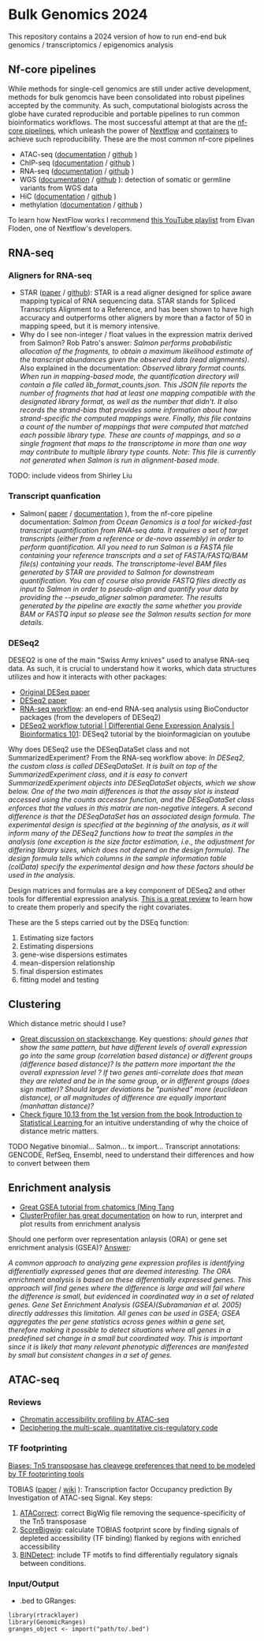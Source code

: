 # Bulk Genomics 2024

This repository contains a 2024 version of how to run end-end buk genomics / transcriptomics / epigenomics analysis


## Nf-core pipelines

While methods for single-cell genomics are still under active development, methods for bulk genomcis have been consolidated into robust pipelines accepted by the community. As such, computational biologists across the globe have curated reproducible and portable pipelines to run common bioinformatics workflows. The most successful attempt at that are the [nf-core pipelines](https://www.nature.com/articles/s41587-020-0439-x), which unleash the power of [Nextflow](https://www.nature.com/articles/nbt.3820) and [containers](https://www.nature.com/articles/s43586-023-00244-9.pdf) to achieve such reproducibility. These are the most common nf-core pipelines

- ATAC-seq ([documentation](https://nf-co.re/atacseq/2.1.2) / [github](https://github.com/nf-core/atacseq/tree/2.1.2) )
- ChIP-seq ([documentation](https://nf-co.re/chipseq/2.0.0) / [github](https://github.com/nf-core/chipseq/tree/2.0.0) )
- RNA-seq ([documentation](https://nf-co.re/rnaseq/3.14.0) / [github](https://github.com/nf-core/rnaseq/tree/3.14.0) )
- WGS ([documentation](https://nf-co.re/sarek/3.4.0) / [github](https://github.com/nf-core/sarek/tree/3.4.0) ): detection of somatic or germline variants from WGS data
- HiC ([documentation](https://nf-co.re/hic/2.1.0/docs/usage) / [github](https://github.com/nf-core/hic) )
- methylation ([documentation](https://nf-co.re/methylseq/2.6.0) / [github](https://github.com/nf-core/methylseq) )


To learn how NextFlow works I recommend [this YouTube playlist](https://www.youtube.com/watch?v=wbtMbJTo1xo&list=PLPZ8WHdZGxmUVZRUfua8CsjuhjZ96t62R) from Elvan Floden, one of Nextflow's developers.


## RNA-seq

### Aligners for RNA-seq

- STAR ([paper](https://academic.oup.com/bioinformatics/article/29/1/15/272537?login=false) / [github](https://github.com/alexdobin/STAR)): STAR is a read aligner designed for splice aware mapping typical of RNA sequencing data. STAR stands for Spliced Transcripts Alignment to a Reference, and has been shown to have high accuracy and outperforms other aligners by more than a factor of 50 in mapping speed, but it is memory intensive.
- Why do I see non-integer / float values in the expression matrix derived from Salmon? Rob Patro's answer: _Salmon performs probabilistic allocation of the fragments, to obtain a maximum likelihood estimate of the transcript abundances given the observed data (read alignments)_. Also explained in the documentation: _Observed library format counts. When run in mapping-based mode, the quantification directory will contain a file called lib_format_counts.json. This JSON file reports the number of fragments that had at least one mapping compatible with the designated library format, as well as the number that didn't. It also records the strand-bias that provides some information about how strand-specific the computed mappings were. Finally, this file contains a count of the number of mappings that were computed that matched each possible library type. These are counts of mappings, and so a single fragment that maps to the transcriptome in more than one way may contribute to multiple library type counts. Note: This file is currently not generated when Salmon is run in alignment-based mode._

TODO: include videos from Shirley Liu

### Transcript quanfication

- Salmon( [paper](https://www.nature.com/articles/nmeth.4197) / [documentation](https://salmon.readthedocs.io/en/latest/salmon.html) ), from the nf-core pipeline documentation: _Salmon from Ocean Genomics is a tool for wicked-fast transcript quantification from RNA-seq data. It requires a set of target transcripts (either from a reference or de-novo assembly) in order to perform quantification. All you need to run Salmon is a FASTA file containing your reference transcripts and a set of FASTA/FASTQ/BAM file(s) containing your reads. The transcriptome-level BAM files generated by STAR are provided to Salmon for downstream quantification. You can of course also provide FASTQ files directly as input to Salmon in order to pseudo-align and quantify your data by providing the --pseudo_aligner salmon parameter. The results generated by the pipeline are exactly the same whether you provide BAM or FASTQ input so please see the Salmon results section for more details._

### DESeq2

DESEQ2 is one of the main "Swiss Army knives" used to analyse RNA-seq data. As such, it is crucial to understand how it works, which data structures utilizes and how it interacts with other packages:

- [Original DESeq paper](https://genomebiology.biomedcentral.com/articles/10.1186/gb-2010-11-10-r106)
- [DESeq2 paper](https://genomebiology.biomedcentral.com/articles/10.1186/s13059-014-0550-8#Bib1)
- [RNA-seq workflow](https://master.bioconductor.org/packages/release/workflows/vignettes/rnaseqGene/inst/doc/rnaseqGene.html): an end-end RNA-seq analysis using BioConductor packages (from the developers of DESeq2)
- [DESeq2 workflow tutorial | Differential Gene Expression Analysis | Bioinformatics 101](https://www.youtube.com/watch?v=OzNzO8qwwp0): DESeq2 tutorial by the bioinformagician on youtube

Why does DESeq2 use the DESeqDataSet class and not SummarizedExperiment? From the RNA-seq workflow above: _In DESeq2, the custom class is called DESeqDataSet. It is built on top of the SummarizedExperiment class, and it is easy to convert SummarizedExperiment objects into DESeqDataSet objects, which we show below. One of the two main differences is that the assay slot is instead accessed using the counts accessor function, and the DESeqDataSet class enforces that the values in this matrix are non-negative integers. A second difference is that the DESeqDataSet has an associated design formula. The experimental design is specified at the beginning of the analysis, as it will inform many of the DESeq2 functions how to treat the samples in the analysis (one exception is the size factor estimation, i.e., the adjustment for differing library sizes, which does not depend on the design formula). The design formula tells which columns in the sample information table (colData) specify the experimental design and how these factors should be used in the analysis._

Design matrices and formulas are a key component of DESeq2 and other tools for differential expression analysis. [This is a great review](https://f1000research.com/articles/9-1444) to learn how to create them properly and specify the right covariates.

These are the 5 steps carried out by the DSEq function:

1. Estimating size factors
2. Estimating dispersions
3. gene-wise dispersions estimates
4. mean-dispersion relationship
5. final dispersion estimates
6. fitting model and testing

## Clustering

Which distance metric should I use?

- [Great discussion on stackexchange](https://stats.stackexchange.com/questions/459063/best-practices-in-the-selection-of-distance-metric-and-clustering-methods-for-ge). Key questions: _should genes that show the same pattern, but have different levels of overall expression go into the same group (correlation based distance) or different groups (difference based distance)? Is the pattern more important the the overall expression level ? If two genes anti-correlate does that mean they are related and be in the same group, or in different groups (does sign matter)? Should larger deviations be "punished" more (euclidean distance), or all magnitudes of difference are equally important (manhattan distance)?_
- [Check figure 10.13 from the 1st version from the book Introduction to Statistical Learning ](https://www.stat.berkeley.edu/users/rabbee/s154/ISLR_First_Printing.pdf) for an intuitive understanding of why the choice of distance metric matters.

TODO
Negative binomial...
Salmon...
tx import...
Transcript annotations: GENCODE, RefSeq, Ensembl, need to understand their differences and how to convert between them

## Enrichment analysis

- [Great GSEA tutorial from chatomics (Ming Tang](https://www.youtube.com/watch?v=IKCDQEpuJDA)
- [ClusterProfiler has great documentation](https://yulab-smu.top/biomedical-knowledge-mining-book/clusterprofiler-go.html) on how to run, interpret and plot results from enrichment analysis

Should one perform over representation anlaysis (ORA) or gene set enrichment analysis (GSEA)? [Answer](https://yulab-smu.top/biomedical-knowledge-mining-book/enrichment-overview.html#ora-algorithm):

_A common approach to analyzing gene expression profiles is identifying differentially expressed genes that are deemed interesting. The ORA enrichment analysis is based on these differentially expressed genes. This approach will find genes where the difference is large and will fail where the difference is small, but evidenced in coordinated way in a set of related genes. Gene Set Enrichment Analysis (GSEA)(Subramanian et al. 2005) directly addresses this limitation. All genes can be used in GSEA; GSEA aggregates the per gene statistics across genes within a gene set, therefore making it possible to detect situations where all genes in a predefined set change in a small but coordinated way. This is important since it is likely that many relevant phenotypic differences are manifested by small but consistent changes in a set of genes._

  
## ATAC-seq

### Reviews

- [Chromatin accessibility profiling by ATAC-seq](https://www.nature.com/articles/s41596-022-00692-9)
- [Deciphering the multi-scale, quantitative cis-regulatory code](https://www.cell.com/molecular-cell/pdf/S1097-2765(22)01215-1.pdf)


### TF footprinting

[Biases: Tn5 transposase has cleavege preferences that need to be modeled by TF footprinting tools](https://genomebiology.biomedcentral.com/articles/10.1186/s13059-019-1642-2)

TOBIAS ([paper](https://www.nature.com/articles/s41467-020-18035-1) / [wiki](https://github.com/loosolab/TOBIAS/wiki) ): Transcription factor Occupancy prediction By Investigation of ATAC-seq Signal. Key steps:

1. [ATACorrect](https://github.com/loosolab/TOBIAS/wiki/ATACorrect): correct BigWig file removing the sequence-specificity of the Tn5 transposase
2. [ScoreBigwig](https://github.com/loosolab/TOBIAS/wiki/ScoreBigwig): calculate TOBIAS footprint score by finding signals of depleted accessibility (TF binding) flanked by regions with enriched accessibility
3. [BINDetect](https://github.com/loosolab/TOBIAS/wiki/BINDetect): include TF motifs to find differentially regulatory signals between conditions.

### Input/Output

- .bed to GRanges:

```
library(rtracklayer)
library(GenomicRanges)
granges_object <- import("path/to/.bed")
```
